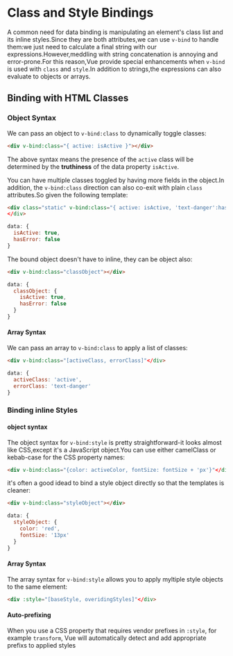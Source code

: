 # Class and Style Bindings

A common need for data binding is manipulating an element's class list and its inline styles.Since they are both attributes,we can use `v-bind` to handle them:we just need to calculate a final string with our expressions.However,meddling with string concatenation is annoying and error-prone.For this reason,Vue provide special enhancements when `v-bind` is used with `class` and `style`.In addition to strings,the expressions can also evaluate to objects or arrays.

## Binding with HTML Classes

### Object Syntax

We can pass an object to `v-bind:class` to dynamically toggle classes:

```HTML
<div v-bind:class="{ active: isActive }"></div>
```
The above syntax means the presence of the `active` class will be determined by the **truthiness** of the data property `isActive`.

You can have multiple classes toggled by having more fields in the object.In addition, the `v-bind:class` direction can also co-exit with plain `class` attributes.So given the following template:

```HTML
<div class="static" v-bind:class="{ active: isActive, 'text-danger':hasError }"
</div>
```

```js
data: {
  isActive: true,
  hasError: false
}
```
The bound object doesn't have to inline, they can be object also:

```HTML
<div v-bind:class="classObject"></div>
```

```js
data: {
  classObject: {
    isActive: true,
    hasError: false
  }
}
```
#### Array Syntax

We can pass an array to `v-bind:class` to apply a list of classes:

```HTML
<div v-bind:class="[activeClass, errorClass]"</div>
```
```js
data: {
  activeClass: 'active',
  errorClass: 'text-danger'
}
```

### Binding inline Styles

#### object syntax

The object syntax for `v-bind:style` is pretty straightforward-it looks almost like CSS,except it's a JavaScript object.You can use either camelClass or kebab-case for the CSS property names:

```HTML
<div v-bind:class="{color: activeColor, fontSize: fontSize + 'px'}"</div>
```
it's often a good idead to bind a style object directly so that the templates is cleaner:

```HTML
<div v-bind:class="styleObject"></div>
```

```js
data: {
  styleObject: {
    color: 'red',
    fontSize: '13px'
  }
}
```

#### Array Syntax

The array syntax for `v-bind:style` allows you to apply myltiple style objects to the same element:

```HTML
<div :style="[baseStyle, overidingStyles]"</div>
```

#### Auto-prefixing

When you use a CSS property that requires vendor prefixes in `:style`, for example `transform`, Vue will automatically detect and add appropriate prefixs to applied styles
